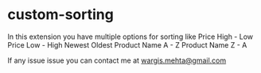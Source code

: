 # custom-sorting

In this extension you have multiple options for sorting like
Price High - Low
Price Low - High
Newest
Oldest
Product Name A - Z
Product Name Z - A

If any issue issue you can contact me at wargis.mehta@gmail.com
